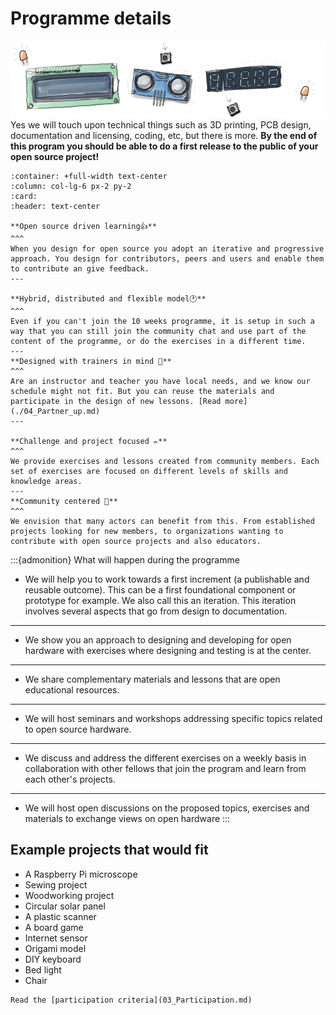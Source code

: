 # Programme details 
![](img/banner_01.png)
Yes we will touch upon technical things such as 3D printing, PCB design, documentation and licensing, coding, etc, but there is more. **By the end of this program you should be able to do a first release to the public of your open source project!**

````{panels}
:container: +full-width text-center
:column: col-lg-6 px-2 py-2
:card:
:header: text-center

**Open source driven learning👍**
^^^
When you design for open source you adopt an iterative and progressive approach. You design for contributors, peers and users and enable them to contribute an give feedback.
---

**Hybrid, distributed and flexible model🕐**
^^^
Even if you can't join the 10 weeks programme, it is setup in such a way that you can still join the community chat and use part of the content of the programme, or do the exercises in a different time.
---
**Designed with trainers in mind 📓**
^^^
Are an instructor and teacher you have local needs, and we know our schedule might not fit. But you can reuse the materials and participate in the design of new lessons. [Read more](./04_Partner_up.md)
---

**Challenge and project focused ✏️**
^^^
We provide exercises and lessons created from community members. Each set of exercises are focused on different levels of skills and knowledge areas.
---
**Community centered 🌈**
^^^
We envision that many actors can benefit from this. From established projects looking for new members, to organizations wanting to contribute with open source projects and also educators.
````

:::{admonition} What will happen during the programme

* We will help you to work towards a first increment (a publishable and reusable outcome). This can be a first foundational component or prototype for example. We also call this an iteration. This iteration involves several aspects that go from design to documentation.
---
* We show you an approach to designing and developing for open hardware with exercises where designing and testing is at the center.
--- 
* We share complementary materials and lessons that are open educational resources.
---
* We will host seminars and workshops addressing specific topics related to open source hardware.
---
* We discuss and address the different exercises on a weekly basis in collaboration with other fellows that join the program and learn from each other's projects.
---
* We will host open discussions on the proposed topics, exercises and materials to exchange views on open hardware
:::

## Example projects that would fit
* A Raspberry Pi microscope
* Sewing project
* Woodworking project
* Circular solar panel
* A plastic scanner
* A board game
* Internet sensor
* Origami model
* DIY keyboard
* Bed light
* Chair

```{admonition} Excited?
Read the [participation criteria](03_Participation.md)
```